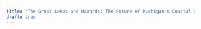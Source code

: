 ```yaml
---
title: "The Great Lakes and Hazards: The Future of Michigan's Coastal Communities"
draft: true
---
```



